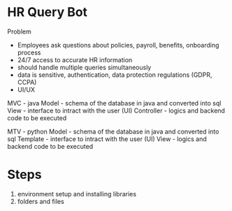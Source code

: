 # HR Query Bot

Problem
- Employees ask questions about policies, payroll, benefits, onboarding process
- 24/7 access to accurate HR information
- should handle multiple queries simultaneously
- data is sensitive, authentication, data protection regulations (GDPR, CCPA)
- UI/UX

MVC - java
Model - schema of the database in java and converted into sql
View - interface to intract with the user (UI)
Controller - logics and backend code to be executed

MTV - python
Model - schema of the database in java and converted into sql
Template - interface to intract with the user (UI)
View - logics and backend code to be executed



# Steps

1. environment setup and installing libraries
2. folders and files
